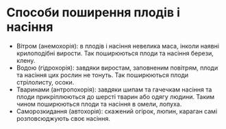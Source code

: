 # Способи поширення плодів і насіння

<ul>
<li><span class="p1">Вітром (анемохорія)</span>: в плодів і насіння невелика маса, інколи наявні крилоподібні вирости. Так поширюються плоди та насіння берези, клену.</li>
<li><span class="p1">Водою (гідрохорія)</span>: завдяки виростам, заповненим повітрям, плоди та насіння цих рослин не тонуть. Так поширюються плоди стрілолисту, осоки.</li>
<li><span class="p1">Тваринами (антропохорія)</span>: завдяки шипам та гачечкам насіння та плоди прикріплюються до шерсті тварин або одягу людини. Таким чином поширюються плоди та насіння в омели, лопуха.</li>
<li><span class="p1">Саморозкидання (автохорія)</span>: скажений огірок, люпин, караган самі розповсюджують своє насіння.</li>
</ul>